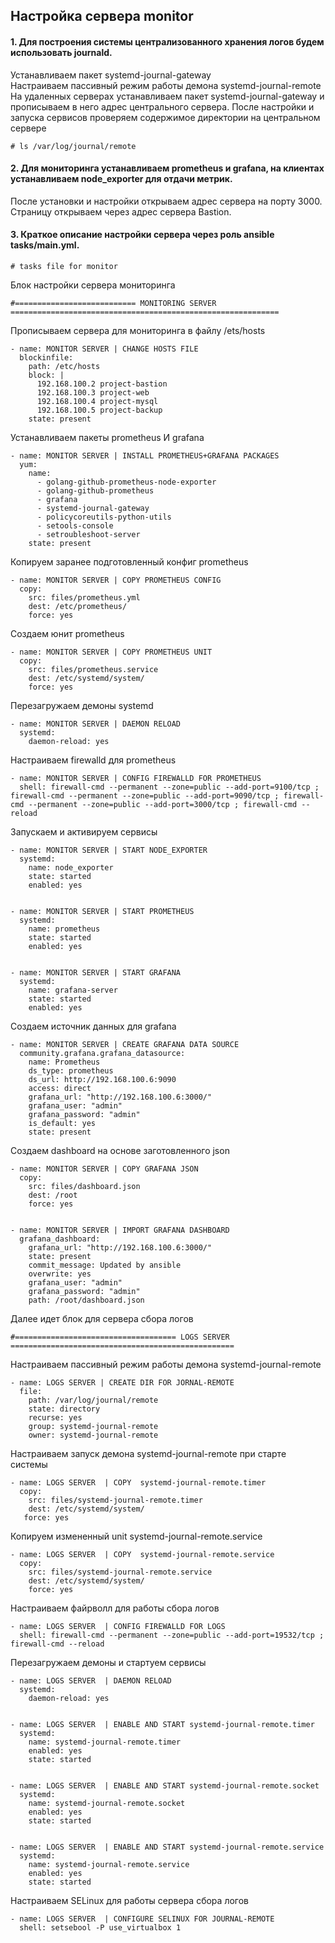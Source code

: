 ## Настройка сервера monitor

#### 1. Для построения системы централизованного хранения логов будем использовать journald.

Устанавливаем пакет systemd-journal-gateway  
Настраиваем пассивный режим работы демона systemd-journal-remote  
На удаленных серверах устанавливаем пакет systemd-journal-gateway и прописываем в него адрес центрального сервера. 
После настройки и запуска сервисов проверяем содержимое директории на центральном сервере  

    # ls /var/log/journal/remote  
#### 2. Для мониторинга устанавливаем prometheus и grafana, на клиентах устанавливаем node_exporter для отдачи метрик.
После установки и настройки открываем адрес сервера на порту 3000. Страницу открываем через адрес сервера Bastion.

#### 3. Краткое описание настройки сервера через роль ansible tasks/main.yml.

    # tasks file for monitor
    
Блок настройки сервера мониторинга

    #=========================== MONITORING SERVER ============================================================
    
Прописываем сервера для мониторинга в файлу /ets/hosts    

    - name: MONITOR SERVER | CHANGE HOSTS FILE
      blockinfile:
        path: /etc/hosts
        block: |
          192.168.100.2 project-bastion
          192.168.100.3 project-web
          192.168.100.4 project-mysql
          192.168.100.5 project-backup
        state: present
       
Устанавливаем пакеты prometheus И grafana

    - name: MONITOR SERVER | INSTALL PROMETHEUS+GRAFANA PACKAGES 
      yum:
        name:
          - golang-github-prometheus-node-exporter
          - golang-github-prometheus
          - grafana
          - systemd-journal-gateway
          - policycoreutils-python-utils
          - setools-console
          - setroubleshoot-server
        state: present
 
Копируем заранее подготовленный конфиг prometheus

    - name: MONITOR SERVER | COPY PROMETHEUS CONFIG
      copy:
        src: files/prometheus.yml
        dest: /etc/prometheus/
        force: yes
    
Создаем юнит prometheus

    - name: MONITOR SERVER | COPY PROMETHEUS UNIT
      copy:
        src: files/prometheus.service
        dest: /etc/systemd/system/
        force: yes 

Перезагружаем демоны systemd
    
    - name: MONITOR SERVER | DAEMON RELOAD
      systemd:
        daemon-reload: yes 
        
Настраиваем firewalld для prometheus        
    
    - name: MONITOR SERVER | CONFIG FIREWALLD FOR PROMETHEUS
      shell: firewall-cmd --permanent --zone=public --add-port=9100/tcp ; firewall-cmd --permanent --zone=public --add-port=9090/tcp ; firewall-cmd --permanent --zone=public --add-port=3000/tcp ; firewall-cmd --reload
  
Запускаем и активируем сервисы  
  
    - name: MONITOR SERVER | START NODE_EXPORTER
      systemd:
        name: node_exporter
        state: started
        enabled: yes
        
    
    - name: MONITOR SERVER | START PROMETHEUS
      systemd:
        name: prometheus
        state: started
        enabled: yes    


    - name: MONITOR SERVER | START GRAFANA
      systemd:
        name: grafana-server
        state: started
        enabled: yes 
        
 Создаем источник данных для grafana       
    
    - name: MONITOR SERVER | CREATE GRAFANA DATA SOURCE
      community.grafana.grafana_datasource:
        name: Prometheus
        ds_type: prometheus
        ds_url: http://192.168.100.6:9090
        access: direct
        grafana_url: "http://192.168.100.6:3000/"
        grafana_user: "admin"
        grafana_password: "admin"
        is_default: yes
        state: present
      
Создаем dashboard на основе заготовленного json    
    
    - name: MONITOR SERVER | COPY GRAFANA JSON
      copy:
        src: files/dashboard.json
        dest: /root
        force: yes 
        
    
    - name: MONITOR SERVER | IMPORT GRAFANA DASHBOARD
      grafana_dashboard:
        grafana_url: "http://192.168.100.6:3000/"
        state: present
        commit_message: Updated by ansible
        overwrite: yes
        grafana_user: "admin"
        grafana_password: "admin"
        path: /root/dashboard.json
        
Далее идет блок для сервера сбора логов

    #==================================== LOGS SERVER ==================================================    
    
Настраиваем пассивный режим работы демона systemd-journal-remote  
    
    - name: LOGS SERVER | CREATE DIR FOR JORNAL-REMOTE
      file:
        path: /var/log/journal/remote
        state: directory
        recurse: yes
        group: systemd-journal-remote
        owner: systemd-journal-remote
        
Настраиваем запуск демона systemd-journal-remote при старте системы

    - name: LOGS SERVER  | COPY  systemd-journal-remote.timer
      copy:
        src: files/systemd-journal-remote.timer
        dest: /etc/systemd/system/
       force: yes    
       
Копируем измененный unit systemd-journal-remote.service

    - name: LOGS SERVER  | COPY  systemd-journal-remote.service
      copy:
        src: files/systemd-journal-remote.service
        dest: /etc/systemd/system/
        force: yes   
        
Настраиваем файрволл для работы сбора логов    
    
    - name: LOGS SERVER  | CONFIG FIREWALLD FOR LOGS
      shell: firewall-cmd --permanent --zone=public --add-port=19532/tcp ; firewall-cmd --reload
      
 Перезагружаем демоны и стартуем сервисы     
    
    - name: LOGS SERVER  | DAEMON RELOAD
      systemd:
        daemon-reload: yes 
        
    
    - name: LOGS SERVER  | ENABLE AND START systemd-journal-remote.timer 
      systemd:
        name: systemd-journal-remote.timer
        enabled: yes
        state: started     
        
        
    - name: LOGS SERVER  | ENABLE AND START systemd-journal-remote.socket 
      systemd:
        name: systemd-journal-remote.socket
        enabled: yes
        state: started  


    - name: LOGS SERVER  | ENABLE AND START systemd-journal-remote.service 
      systemd:
        name: systemd-journal-remote.service
        enabled: yes
        state: started  
        
Настраиваем SELinux для работы сервера сбора логов

    - name: LOGS SERVER  | CONFIGURE SELINUX FOR JOURNAL-REMOTE
      shell: setsebool -P use_virtualbox 1       
   
